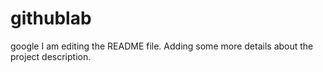 # githublab
google 
I am editing the README file. Adding some more details about the project description.

